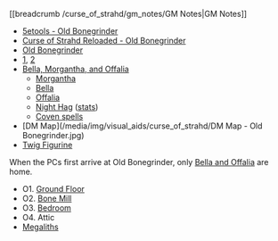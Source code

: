 [[breadcrumb /curse_of_strahd/gm_notes/GM Notes|GM Notes]]

<script type="module">
    import { init_links } from "/static/js/common/visual_aid_backend.js";
    init_links();
</script>

* [5etools - Old Bonegrinder](https://5e.tools/adventure.html#cos,6)
* [Curse of Strahd Reloaded - Old Bonegrinder](https://docs.google.com/document/d/1riz5-dBzJpwVrqC7wIeIUr-WEK_W2fo972UdaCoiJ1Y/view)
* [Old Bonegrinder](^curse_of_strahd/Old_Bonegrinder.mp4)
* [1](^curse_of_strahd/old_bonegrinder_1.jpeg), [2](^curse_of_strahd/old_bonegrinder_2.jpeg)
* [Bella, Morgantha, and Offalia](^curse_of_strahd/old_bonegrinder_hags.jpg)
  * [Morgantha](^curse_of_strahd/morgantha_2.jpg)
  * [Bella](^curse_of_strahd/bella.jpg)
  * [Offalia](^curse_of_strahd/offalia.jpg)
  * [Night Hag](^curse_of_strahd/night_hag.jpg) ([stats](https://5e.tools/bestiary.html#night%20hag_mm))
  * [Coven spells](https://docs.google.com/document/d/1riz5-dBzJpwVrqC7wIeIUr-WEK_W2fo972UdaCoiJ1Y/view#heading=h.hk98kydgecmj)
* [DM Map](/media/img/visual_aids/curse_of_strahd/DM Map - Old Bonegrinder.jpg)
* [Twig Figurine](^curse_of_strahd/twig_figurine.jpg)

When the PCs first arrive at Old Bonegrinder, only [Bella and Offalia](^curse_of_strahd/bella_and_offalia.jpg) are home.

* O1. [Ground Floor](^curse_of_strahd/old_bonegrinder_interior.jpg)
* O2. [Bone Mill](^curse_of_strahd/old_bonegrinder_bone_mill.jpg)
* O3. [Bedroom](^curse_of_strahd/old_bonegrinder_bedroom.jpg)
* O4. Attic
* [Megaliths](^curse_of_strahd/old_bonegrinder_megaliths.jpg)
